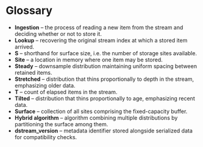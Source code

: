 # Glossary

- **Ingestion** – the process of reading a new item from the stream and deciding whether or not to store it.
- **Lookup** – recovering the original stream index at which a stored item arrived.
- **S** – shorthand for surface size, i.e. the number of storage sites available.
- **Site** – a location in memory where one item may be stored.
- **Steady** – downsample distribution maintaining uniform spacing between retained items.
- **Stretched** – distribution that thins proportionally to depth in the stream, emphasizing older data.
- **T** – count of elapsed items in the stream.
- **Tilted** – distribution that thins proportionally to age, emphasizing recent data.
- **Surface** – collection of all sites comprising the fixed-capacity buffer.
- **Hybrid algorithm** – algorithm combining multiple distributions by partitioning the surface among them.
- **dstream_version** – metadata identifier stored alongside serialized data for compatibility checks.

